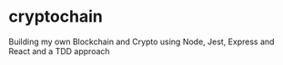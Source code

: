 # cryptochain
Building my own Blockchain and Crypto using Node, Jest, Express and React and a TDD approach
